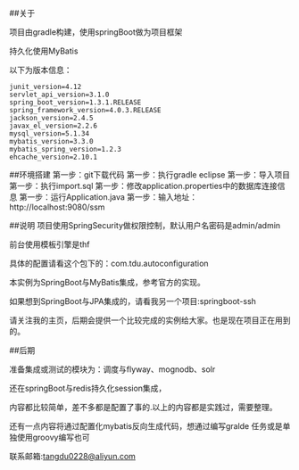 ##关于

项目由gradle构建，使用springBoot做为项目框架

持久化使用MyBatis

以下为版本信息：

	junit_version=4.12
	servlet_api_version=3.1.0
	spring_boot_version=1.3.1.RELEASE
	spring_framework_version=4.0.3.RELEASE
	jackson_version=2.4.5
	javax_el_version=2.2.6
	mysql_version=5.1.34
	mybatis_version=3.3.0
	mybatis_spring_version=1.2.3
	ehcache_version=2.10.1
##环境搭建
第一步：git下载代码
第一步：执行gradle eclipse
第一步：导入项目
第一步：执行import.sql
第一步：修改application.properties中的数据库连接信息
第一步：运行Application.java
第一步：输入地址：http://localhost:9080/ssm

##说明
项目使用SpringSecurity做权限控制，默认用户名密码是admin/admin

前台使用模板引擎是thf

具体的配置请看这个包下的：com.tdu.autoconfiguration

本实例为SpringBoot与MyBatis集成，参考官方的实现。

如果想到SpringBoot与JPA集成的，请看我另一个项目:springboot-ssh

请关注我的主页，后期会提供一个比较完成的实例给大家。也是现在项目正在用到的。

##后期

准备集成或测试的模块为：调度与flyway、mognodb、solr

还在springBoot与redis持久化session集成，

内容都比较简单，差不多都是配置了事的.以上的内容都是实践过，需要整理。

还有一点内容将通过配置化mybatis反向生成代码，想通过编写gralde 任务或是单独使用groovy编写也可

联系邮箱:tangdu0228@aliyun.com